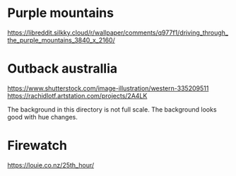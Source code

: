 # Purple mountains
https://libreddit.silkky.cloud/r/wallpaper/comments/q977f1/driving_through_the_purple_mountains_3840_x_2160/

# Outback australlia
https://www.shutterstock.com/image-illustration/western-335209511
https://rachidlotf.artstation.com/projects/2A4LK

The background in this directory is not full scale.
The background looks good with hue changes.

# Firewatch
https://louie.co.nz/25th_hour/